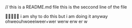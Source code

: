 // this is a README.md file 
this is the seccond line of the file

🫣🫣🫣🫣🫣
i am shy to do this but i am doing it anyway
ohweouhwoeeiweer+wer
werw
erw
er
w